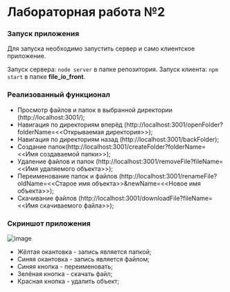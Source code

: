 # Лабораторная работа №2

### Запуск приложения
Для запуска необходимо запустить сервер и само клиентское приложение.

Запуск сервера:  `node server` в папке репозитория.
Запуск клиента:  `npm start` в папке **file_io_front**.

### Реализованный функционал
- Просмотр файлов и папок в выбранной директории (http://localhost:3001/);
- Навигация по директориям вперёд (http://localhost:3001/openFolder?folderName=<<Открываемая директория>>);
- Навигация по директориям назад (http://localhost:3001/backFolder);
- Создание папок(http://localhost:3001/createFolder?folderName=<<Имя создаваемой папки>>);
- Удаление файлов и папок (http://localhost:3001/removeFile?fileName=<<Имя удаляемого объекта>>);
- Переименование папок и файлов (http://localhost:3001/renameFile?oldName=<<Старое имя объекта>>&newName=<<Новое имя объекта>>);
- Скачивание файлов (http://localhost:3001/downloadFile?fileName=<<Имя скачиваемого файла>>);

### Скриншот приложения
![image](https://user-images.githubusercontent.com/32294487/209475609-d6eb73ae-cc9f-4580-aea9-2fb65974f3de.png)

- Жёлтая окантовка - запись является папкой;
- Синяя окантовка - запись является файлом;
- Синяя кнопка - переименовать;
- Зелёная кнопка - скачать файл;
- Красная кнопка - удалить объект;
